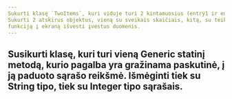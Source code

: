 ```yaml
---
Sukurti klasę `TwoItems`, kuri viduje turi 2 kintamuosius (entry1 ir entry2) ir geterius jų reikšmėms gauti, bei toString() metodą.
Sukurti 2 atskirus objektus, vieną su sveikais skaičiais, kitą, su teikstinio formato duomenimis ir panaudojus toString()
funkciją į ekraną išvesti įvestus duomenis.
---
```

Susikurti klasę, kuri turi vieną Generic statinį metodą, kurio pagalba
yra gražinama paskutinė, į ją paduoto sąrašo reikšmė.
Išmėginti tiek su String tipo, tiek su Integer tipo sąrašais. 
---